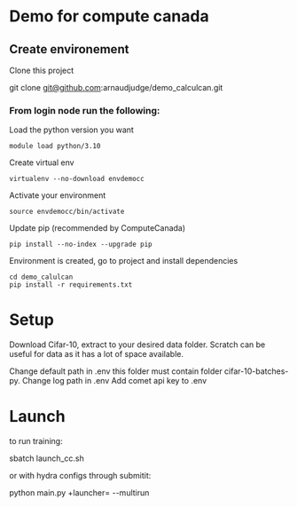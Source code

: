 # Demo for compute canada

## Create environement

Clone this project

git clone git@github.com:arnaudjudge/demo_calculcan.git

### From login node run the following:

Load the python version you want

```module load python/3.10```

Create virtual env

```virtualenv --no-download envdemocc```

Activate your environment

```source envdemocc/bin/activate```

Update pip (recommended by ComputeCanada)

```pip install --no-index --upgrade pip```

Environment is created, go to project and install dependencies

```
cd demo_calulcan
pip install -r requirements.txt
```

# Setup

Download Cifar-10, extract to your desired data folder. Scratch can be useful for data as it has a lot of space available.




Change default path in .env this folder must contain folder cifar-10-batches-py.
Change log path in .env
Add comet api key to .env

# Launch

to run training:

sbatch launch_cc.sh

or with hydra configs through submitit:

python main.py +launcher=<CLUSTER-NAME> --multirun






